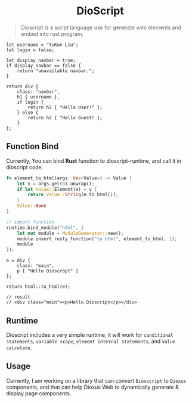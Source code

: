 <div align="center">
    <h1>DioScript</h1>
</div>

> Dioscript is a script language use for generate web elements and embed into rust program.

```dioscript
let username = "YuKun Liu";
let login = false;

let display_navbar = true;
if display_navbar == false {
    return "unavailable navbar.";
}

return div {
    class: "navbar",
    h1 { username },
    if login {
        return h2 { "Hello User!" };
    } else {
        return h2 { "Hello Guest! };
    }
};

```



## Function Bind

Currently, You can bind **Rust** function to dioscript-runtime, and call it in dioscript code.

```rust
fn element_to_html(args: Vec<Value>) -> Value {
    let v = args.get(0).unwrap();
    if let Value::Element(e) = v {
        return Value::String(e.to_html());
    }
    Value::None
}

// import function
runtime.bind_module("html", {
    let mut module = ModuleGenerator::new();
    module.insert_rusty_function("to_html", element_to_html, 1);
    module
});

```

```dioscript
e = div {
    class: "main",
    p { "Hello Dioscropt" }
};

return html::to_html(e);

// result
// <div class="main"><p>Hello Dioscript</p></div>

```



## Runtime

Dioscript includes a very simple runtime, it will work for `conditional statements`, `variable scope`, `element internal statements`, and `value calculate`.

## Usage

Currently, I am working on a library that can convert `Dioxscript` to `Dioxus` components, and that can help Dioxus Web to dynamically generate & display page components.
